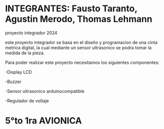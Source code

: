 # INTEGRANTES: Fausto Taranto, Agustin Merodo, Thomas Lehmann
proyecto integrador 2024

este proyecto integrador se basa en el diseño y programacion de una cinta metrica digital, la cual mediante un sensor ultrasonico se podra tomar la medida de la pieza.

Para poder realizar este proyecto necesitamos los siguientes componentes:

-Display LCD

-Buzzer

-Sensor ultrasonico arduinocompatible

-Regulador de voltaje

# 5°to 1ra AVIONICA
